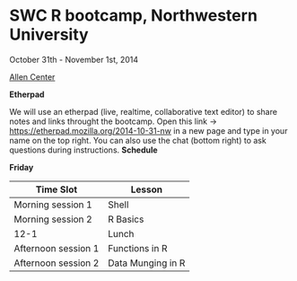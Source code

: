 # SWC R bootcamp, Northwestern University
October 31th - November 1st, 2014

[Allen Center](http://www.kellogg.northwestern.edu/execed/our_learning_environment/allen_center.aspx)

__Etherpad__

We will use an etherpad (live, realtime, collaborative text editor) to share notes and links throught the bootcamp. Open this link → https://etherpad.mozilla.org/2014-10-31-nw in a new page and type in your name on the top right. You can also use the chat (bottom right) to ask questions during instructions. 
__Schedule__  

__Friday__

| Time Slot | Lesson |
| --------  | ----- | 
| Morning session 1 | Shell |
| Morning session 2 | R Basics |
| 12-1 | Lunch |
| Afternoon session 1 | Functions in R |
| Afternoon session 2 | Data Munging in R |

